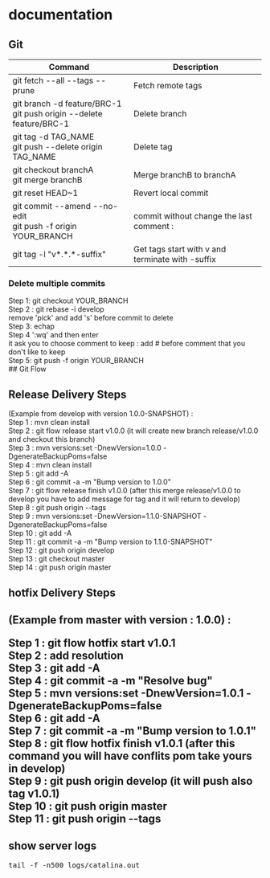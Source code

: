 # documentation

## Git
<table>
<thead>
  <tr>
    <th>Command</th>
    <th>Description</th>
  </tr>
<thead>
<tbody>
  <tr>
    <td>git fetch --all --tags --prune</td>
    <td>Fetch remote tags</td>
  </tr>
    <tr>
      <td>git branch -d feature/BRC-1 <br/>
      git push origin --delete feature/BRC-1
      </td>
      <td>Delete branch</td>
    </tr>
  <tr>
    <td>git tag -d TAG_NAME <br/>
        git push --delete origin TAG_NAME 
    </td>
    <td>Delete tag</td>
  </tr>
  <tr>
    <td>git checkout branchA <br/>
        git merge branchB</td>
    <td>Merge branchB to branchA</td>
  </tr>
  <tr>
    <td>git reset HEAD~1</td>
    <td>Revert local commit</td>
  </tr>
  <tr>
    <td>git commit --amend --no-edit  <br/>
        git push -f origin YOUR_BRANCH
    </td>
    <td>commit without  change the last comment :</td>
  </tr>
  <tr>
    <td>git tag -l "v*.*.*-suffix"</td>
    <td>Get tags start with v and terminate with -suffix </td>
  </tr>
</tbody>
</table>

<h3>Delete multiple commits</h3>
Step 1: git checkout YOUR_BRANCH <br/>
Step 2 : git rebase -i develop <br/>
remove 'pick' and add 's' before commit to delete <br/>
Step 3:  echap <br/>
Step 4 ':wq' and then enter <br/>
it ask you to  choose comment to keep : add  # before comment that you don't like to keep <br/> 
Step 5: git push -f origin YOUR_BRANCH <br/> 
## Git Flow
<h2>Release Delivery Steps </h2> 
(Example from develop with version 1.0.0-SNAPSHOT) : <br/>
Step 1 : mvn clean install <br/>
Step 2 : git flow release start v1.0.0 (it will create new branch release/v1.0.0 and checkout this branch) <br/>
Step 3 : mvn versions:set -DnewVersion=1.0.0 -DgenerateBackupPoms=false <br/>
Step 4 : mvn clean install <br/>
Step 5 : git add -A <br/>
Step 6 : git commit -a -m "Bump version to 1.0.0" <br/>
Step 7 : git flow release finish v1.0.0 (after this merge release/v1.0.0 to develop you have to add message for tag and it will return to develop) <br/>
Step 8 : git push origin --tags <br/>
Step 9 : mvn versions:set -DnewVersion=1.1.0-SNAPSHOT -DgenerateBackupPoms=false <br/>
Step 10 : git add -A <br/>
Step 11 : git commit -a -m "Bump version to 1.1.0-SNAPSHOT" <br/>
Step 12 : git push origin develop <br/>
Step 13 : git checkout master <br/>
Step 14 : git push origin master <br/>


<h2>hotfix Delivery Steps <h2> 
(Example from master with version : 1.0.0) : <br/> 

Step 1 : git flow hotfix start v1.0.1 <br/>
Step 2 : add resolution <br/>
Step 3 : git add -A <br/>
Step 4 : git commit -a -m "Resolve bug" <br/>
Step 5 : mvn versions:set -DnewVersion=1.0.1 -DgenerateBackupPoms=false <br/>
Step 6 : git add -A <br/>
Step 7 : git commit -a -m "Bump version to 1.0.1" <br/>
Step 8 : git flow hotfix finish v1.0.1 (after this command you will have conflits pom take yours in develop) <br/>
Step 9 : git push origin develop (it will push also tag v1.0.1) <br/>
Step 10 : git push origin master <br/>
Step 11 : git push origin --tags <br/>


## show server logs
<pre>
tail -f -n500 logs/catalina.out
</pre>